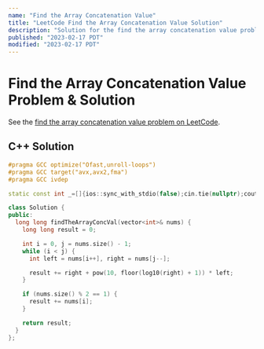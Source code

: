 ```yaml
---
name: "Find the Array Concatenation Value"
title: "LeetCode Find the Array Concatenation Value Solution"
description: "Solution for the find the array concatenation value problem from LeetCode."
published: "2023-02-17 PDT"
modified: "2023-02-17 PDT"
---
```


# Find the Array Concatenation Value Problem & Solution

See the [find the array concatenation value problem on LeetCode](https://leetcode.com/problems/find-the-array-concatenation-value).

## C++ Solution

```cpp
#pragma GCC optimize("Ofast,unroll-loops")
#pragma GCC target("avx,avx2,fma")
#pragma GCC ivdep

static const int _=[]{ios::sync_with_stdio(false);cin.tie(nullptr);cout.tie(nullptr);return 0;}();

class Solution {
public:
  long long findTheArrayConcVal(vector<int>& nums) {
    long long result = 0;

    int i = 0, j = nums.size() - 1;
    while (i < j) {
      int left = nums[i++], right = nums[j--];

      result += right + pow(10, floor(log10(right) + 1)) * left;
    }

    if (nums.size() % 2 == 1) {
      result += nums[i];
    }

    return result;
  }
};
```
